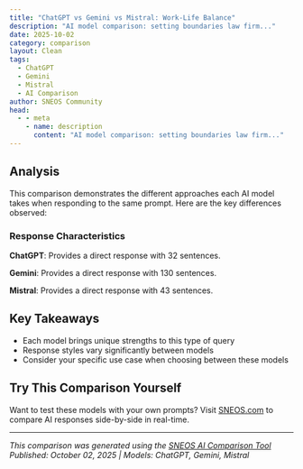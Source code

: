 ```yaml
---
title: "ChatGPT vs Gemini vs Mistral: Work-Life Balance"
description: "AI model comparison: setting boundaries law firm..."
date: 2025-10-02
category: comparison
layout: Clean
tags:
  - ChatGPT
  - Gemini
  - Mistral
  - AI Comparison
author: SNEOS Community
head:
  - - meta
    - name: description
      content: "AI model comparison: setting boundaries law firm..."
---
```


<ChatComparison
  title="ChatGPT vs Gemini vs Mistral: Work-Life Balance"
  prompt="setting boundaries law firm"
  :responses='{
    "ChatGPT": "Setting boundaries in a law firm is essential for maintaining professionalism, ensuring effective work-life balance, protecting client confidentiality, and fostering a healthy workplace environment. Here are some strategies and considerations for setting boundaries in a law firm:\n\n### 1. Define Work Hours and Availability\n- Establish clear working hours for attorneys and staff.\n- Communicate expectations regarding availability outside regular hours.\n- Encourage use of scheduled meetings and limit after-hours calls or emails except for urgent matters.\n\n### 2. Client Communication Boundaries\n- Set clear guidelines for client communication, including preferred channels (email, phone) and expected response times.\n- Educate clients about reasonable expectations to prevent undue pressure for immediate responses.\n- Use engagement letters or retainer agreements to outline communication protocols.\n\n### 3. Confidentiality and Privacy\n- Ensure all staff understand and adhere to confidentiality boundaries.\n- Set clear policies on handling confidential information, including secure storage and communication methods.\n- Limit access to sensitive information to those who need it.\n\n### 4. Delegation and Workload Management\n- Define roles and responsibilities clearly to prevent scope creep.\n- Encourage delegation where appropriate to balance workloads.\n- Set realistic expectations for task completion to avoid burnout.\n\n### 5. Personal Boundaries\n- Encourage attorneys and staff to maintain personal boundaries to avoid overworking.\n- Support policies for taking breaks, vacations, and mental health days.\n- Discourage bringing personal conflicts or emotions into the workplace.\n\n### 6. Physical Space Boundaries\n- Design office spaces to provide private areas for confidential discussions.\n- Consider policies for remote work to ensure boundaries between home and work life.\n\n### 7. Conflict of Interest and Ethical Boundaries\n- Maintain strict adherence to ethical rules preventing conflicts of interest.\n- Establish protocols for identifying and addressing potential conflicts.\n\n### Implementation Tips:\n- Regularly train staff on boundaries and firm policies.\n- Lead by example; management should model boundary-setting behavior.\n- Use written policies included in employee handbooks and client agreements.\n- Foster an environment where employees feel comfortable speaking up about boundary issues.\n\nIf you need a more specific guide, template policies, or advice tailored to a particular type or size of firm, please let me know!",
    "Gemini": "## Setting Boundaries in a Law Firm: A Multi-Faceted Approach\n\nSetting boundaries in a law firm is crucial for well-being, productivity, and maintaining healthy relationships with colleagues, clients, and superiors. It\u0027s not just about saying \u0022no\u0022; it\u0027s about establishing clear expectations and consistently enforcing them. Here\u0027s a breakdown of how to approach this from different angles:\n\n**I. Core Principles for Setting Boundaries in a Law Firm:**\n\n*   **Know Your Limits:**  Understand your capacity, energy levels, and what you\u0027re willing to compromise on. This is the foundation for setting realistic boundaries.\n*   **Communicate Clearly:**  Vague boundaries are easily crossed. Be direct, respectful, and explicit about your limits. Avoid passive-aggressive behavior.\n*   **Consistency is Key:**  Enforce your boundaries consistently.  If you bend the rules once, it\u0027s harder to maintain them later.\n*   **Be Proactive:**  Don\u0027t wait until you\u0027re overwhelmed or resentful to set boundaries.  Anticipate potential boundary violations and proactively address them.\n*   **Respect Others\u0027 Boundaries:**  Reciprocity is essential.  Be mindful of and respect the boundaries of your colleagues, superiors, and staff.\n*   **Focus on Solutions, Not Just Complaints:**  When communicating a boundary, offer alternative solutions whenever possible.\n*   **Understand Firm Culture (and Push Back When Necessary):** Every firm has its own culture regarding work hours, client expectations, and responsiveness.  Observe the culture, understand its norms, and determine where you can reasonably set your own boundaries while still being a productive member of the team. Be prepared to advocate for change if the culture is unhealthy.\n*   **Prioritize Your Well-being:**  Remember that taking care of yourself is not selfish; it\u0027s essential for your performance and longevity in the demanding legal profession.\n\n**II.  Specific Areas Where to Set Boundaries:**\n\n*   **A. Workload and Time Management:**\n    *   **1.  Accepting New Assignments:**\n        *   **Boundary:**  \u0022I can take on this new project, but I\u0027ll need to prioritize it over [existing task], or I won\u0027t be able to meet the deadline.\u0022\n        *   **Strategy:**  Realistically assess your current workload before committing to new tasks.  Be transparent about your capacity and offer to delegate or collaborate if appropriate.  Don\u0027t be afraid to say \u0022no\u0022 if you\u0027re truly at your limit.\n    *   **2.  After-Hours Work:**\n        *   **Boundary:**  \u0022I\u0027m available until [time] each evening. After that, I\u0027ll respond to urgent matters only.\u0022\n        *   **Strategy:**  Set clear expectations about your availability outside of work hours.  Use email features like scheduled send or auto-replies to manage expectations.  Turn off notifications to disconnect.\n    *   **3.  Weekend Work:**\n        *   **Boundary:**  \u0022I generally don\u0027t work on weekends unless it\u0027s absolutely critical. If a weekend task arises, please give me as much advance notice as possible.\u0022\n        *   **Strategy:**  Communicate your need for weekend downtime.  Plan your weekends and resist the urge to constantly check work emails. Negotiate alternative deadlines if possible.\n    *   **4.  Vacation Time:**\n        *   **Boundary:**  \u0022I will be completely unavailable during my vacation from [date] to [date]. I will set an out-of-office message and designate someone to handle urgent matters.\u0022\n        *   **Strategy:**  Fully disconnect during your vacation.  Inform clients and colleagues well in advance.  Prepare thoroughly before leaving to minimize potential disruptions.  Actually take the time to relax and recharge.\n    *   **5.  Taking Breaks:**\n        *   **Boundary:**  \u0022I need to take regular breaks throughout the day to maintain focus and productivity.\u0022\n        *   **Strategy:** Schedule short breaks (even 5-10 minutes) to step away from your desk, stretch, or clear your head.  Don\u0027t feel guilty about taking necessary breaks.\n*   **B. Client Interactions:**\n    *   **1.  Communication Frequency:**\n        *   **Boundary:**  \u0022I will respond to emails and phone calls within [timeframe] during business hours. I check my email less frequently outside of business hours.\u0022\n        *   **Strategy:**  Set clear expectations about your responsiveness.  Educate clients about preferred communication methods and response times.  Manage expectations regarding updates on their cases.\n    *   **2.  Unreasonable Demands:**\n        *   **Boundary:**  \u0022I understand the urgency of this matter, but I am unable to [unreasonable demand] due to [reason]. I can, however, offer [alternative solution].\u0022\n        *   **Strategy:**  Address unreasonable demands calmly and professionally.  Explain your limitations and offer alternative solutions that meet the client\u0027s needs while respecting your boundaries.  If the client is consistently unreasonable, discuss the situation with a supervising attorney.\n    *   **3.  Personal Relationships:**\n        *   **Boundary:**  \u0022While I value our professional relationship, it\u0027s important to maintain appropriate boundaries. I am unable to engage in social activities outside of professional settings.\u0022\n        *   **Strategy:**  Maintain a professional demeanor at all times.  Avoid overly familiar or personal interactions.  Firmly but politely decline invitations to social events.\n*   **C.  Colleague and Supervisor Interactions:**\n    *   **1.  Delegation:**\n        *   **Boundary:**  \u0022I am happy to assist with this task, but I need a clear understanding of the expectations and deadlines.\u0022\n        *   **Strategy:**  Don\u0027t be afraid to ask for clarification when receiving delegated tasks.  Be assertive about your ability to meet the demands.  Learn to delegate tasks effectively yourself when appropriate.\n    *   **2.  Micromanagement:**\n        *   **Boundary:**  \u0022I appreciate your guidance, but I need the autonomy to manage this project according to my professional judgment.\u0022\n        *   **Strategy:**  Communicate your need for independence.  Showcase your competence and reliability.  Document your progress and keep your supervisor informed.\n    *   **3.  Gossip and Negativity:**\n        *   **Boundary:**  \u0022I prefer to focus on positive and productive conversations. I\u0027m not comfortable participating in gossip.\u0022\n        *   **Strategy:**  Politely excuse yourself from conversations that are negative or involve gossip.  Change the subject or redirect the conversation to more constructive topics.\n    *   **4.  Personal Space:**\n        *   **Boundary:**  \u0022Please knock before entering my office.\u0022\n        *   **Strategy:**  Simple as it sounds, respect personal space. If you have an office, a closed door signals privacy. If not, use visual cues (headphones, a sign) to indicate you\u0027re focusing.\n\n**III.  Specific Scenarios and Examples:**\n\n*   **Scenario:**  Your supervising attorney frequently emails you late at night and expects immediate responses.\n    *   **Boundary:** \u0022I will be checking emails from 9:00 am to 6:00 pm. If anything is urgent after hours please call my cell phone.\u0022 (Adjust based on your actual working hours).\n    *   **Action:** Set an auto-reply on your email after hours. If you receive a non-urgent email at 11:00 pm, wait until the next morning to respond. If your attorney continues to email you late at night, have a conversation about setting expectations.\n*   **Scenario:**  A client calls you repeatedly with questions that are not legal in nature.\n    *   **Boundary:** \u0022I\u0027m happy to answer your legal questions; however, for non-legal questions, please contact our administrative assistant, [Name], at [Phone Number] or [Email].\u0022\n    *   **Action:** Politely redirect the client to the appropriate resource. Document the client\u0027s behavior and discuss it with a supervising attorney if it becomes a recurring issue.\n*   **Scenario:**  You are asked to work on a project that is outside your area of expertise.\n    *   **Boundary:** \u0022I\u0027m happy to contribute to the team; however, my expertise lies in [your area of expertise]. I can provide support in [specific ways], but I would suggest involving someone with more experience in [the area of the project].\u0022\n    *   **Action:** Offer to assist with aspects of the project that align with your skills, but clearly communicate your limitations and recommend involving a specialist.\n\n**IV.  Tools and Techniques for Maintaining Boundaries:**\n\n*   **Calendars and Scheduling Software:** Use tools like Google Calendar or Outlook Calendar to block out time for focused work, meetings, and personal appointments.\n*   **Email Filters and Rules:**  Set up email filters to prioritize important emails and route less urgent messages to separate folders.\n*   **Out-of-Office Messages:**  Use auto-replies to manage expectations when you are away from your desk or on vacation.\n*   **Do Not Disturb Mode:**  Utilize features like \u0022Do Not Disturb\u0022 on your phone and computer to minimize distractions.\n*   **Time Management Techniques:**  Experiment with techniques like the Pomodoro Technique to improve focus and productivity.\n*   **Assertiveness Training:**  Consider taking an assertiveness training course to improve your communication skills and confidence in setting boundaries.\n\n**V.  When to Seek Help:**\n\n*   **Constant Overload:** If you consistently feel overwhelmed and unable to manage your workload.\n*   **Burnout:** If you experience symptoms of burnout, such as exhaustion, cynicism, and reduced performance.\n*   **Harassment or Discrimination:**  If you experience harassment or discrimination in the workplace.\n*   **Toxic Work Environment:** If the firm culture is consistently unhealthy and negatively impacts your well-being.\n*   **Difficulty Setting Boundaries:** If you struggle to assert yourself and consistently find yourself in situations where your boundaries are violated.\n\nIn these situations, seek guidance from a mentor, therapist, HR department, or other trusted resource.\n\n**VI.  Important Considerations:**\n\n*   **Firm Policies:** Familiarize yourself with the firm\u0027s policies regarding work hours, vacation time, and other relevant matters.\n*   **Professional Ethics:** Be mindful of your ethical obligations to clients and the court.  Don\u0027t let your boundaries compromise your ethical duties.\n*   **Negotiation:**  Setting boundaries is often a negotiation process.  Be prepared to compromise and find solutions that work for both you and the other party.\n*   **Patience:**  It takes time and effort to establish and maintain boundaries.  Be patient with yourself and others as you navigate this process.\n\nSetting boundaries in a law firm is an ongoing process that requires self-awareness, communication skills, and a commitment to your well-being. By following these guidelines, you can create a healthier and more sustainable work environment for yourself and your colleagues. Remember to be proactive, consistent, and respectful, and don\u0027t be afraid to advocate for your needs.\n",
    "Mistral": "Setting boundaries in a law firm is crucial for maintaining a healthy work environment, managing client expectations, and ensuring your well-being. Here are some steps to help you establish clear boundaries:\n\n### 1. **Define Your Boundaries**\n   - **Work Hours:** Establish clear working hours and communicate these to your colleagues and clients.\n   - **Communication:** Decide on acceptable methods and times for communication (e.g., no emails after 7 PM).\n   - **Workload:** Determine how much work you can handle without compromising quality or your health.\n   - **Personal Time:** Ensure you have time for personal activities, family, and self-care.\n\n### 2. **Communicate Clearly**\n   - **With Clients:** Inform clients about your availability and response times. Use auto-responders to set expectations during off-hours.\n   - **With Colleagues:** Let your colleagues know your boundaries and encourage them to respect them.\n   - **With Superiors:** Discuss your boundaries with your superiors and seek their support in maintaining them.\n\n### 3. **Use Technology Wisely**\n   - **Email Management:** Set up filters and auto-responders to manage incoming emails.\n   - **Calendar Blocking:** Use your calendar to block out time for focused work, meetings, and personal time.\n   - **Communication Tools:** Utilize tools like Slack or Microsoft Teams to manage communication and set statuses (e.g., \u0022Do Not Disturb\u0022).\n\n### 4. **Set Realistic Deadlines**\n   - **Negotiate Deadlines:** When given a task, negotiate realistic deadlines that allow you to complete the work without overworking.\n   - **Prioritize Tasks:** Use a task management system to prioritize and organize your workload effectively.\n\n### 5. **Delegate When Possible**\n   - **Leverage Support Staff:** Use paralegals, legal assistants, and other support staff to handle tasks that don\u0027t require your direct attention.\n   - **Outsource:** Consider outsourcing non-core tasks to free up your time for more critical work.\n\n### 6. **Maintain Professionalism**\n   - **Client Relationships:** While setting boundaries, ensure you maintain a professional and respectful demeanor with clients.\n   - **Colleague Relationships:** Foster a collaborative environment where boundaries are respected and understood.\n\n### 7. **Seek Support**\n   - **Mentorship:** Seek guidance from mentors or senior colleagues who can offer advice on boundary setting.\n   - **Professional Development:** Attend workshops or seminars on time management and boundary setting.\n\n### 8. **Self-Care**\n   - **Physical Health:** Ensure you get enough sleep, exercise, and eat healthily.\n   - **Mental Health:** Practice stress management techniques like meditation, yoga, or counseling.\n   - **Work-Life Balance:** Make time for hobbies, family, and social activities to maintain a balanced life.\n\n### 9. **Legal and Ethical Considerations**\n   - **Confidentiality:** Ensure that any boundaries you set do not compromise client confidentiality or ethical standards.\n   - **Compliance:** Make sure your boundaries comply with firm policies and legal regulations.\n\n### 10. **Review and Adjust**\n   - **Regular Check-Ins:** Periodically review your boundaries to ensure they are still effective and adjust as needed.\n   - **Feedback:** Seek feedback from colleagues and clients to understand how your boundaries are perceived and if they need adjustment.\n\nSetting boundaries in a law firm requires a balance between professional obligations and personal well-being. By clearly defining and communicating your boundaries, you can create a more sustainable and fulfilling work environment."
  }'
  published-date="01:09"
/>

## Analysis

This comparison demonstrates the different approaches each AI model takes when responding to the same prompt. Here are the key differences observed:

### Response Characteristics

**ChatGPT**: Provides a direct response with 32 sentences. 

**Gemini**: Provides a direct response with 130 sentences. 

**Mistral**: Provides a direct response with 43 sentences. 

## Key Takeaways

- Each model brings unique strengths to this type of query
- Response styles vary significantly between models
- Consider your specific use case when choosing between these models

## Try This Comparison Yourself

Want to test these models with your own prompts? Visit [SNEOS.com](https://sneos.com) to compare AI responses side-by-side in real-time.

---

*This comparison was generated using the [SNEOS AI Comparison Tool](https://sneos.com)*
*Published: October 02, 2025 | Models: ChatGPT, Gemini, Mistral*
